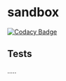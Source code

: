 # sandbox

[![Codacy Badge](https://app.codacy.com/project/badge/Grade/0f1ae7df72094fdc9385d19244e82f1f)](https://www.codacy.com/gh/codacy-docs/sandbox/dashboard?utm_source=github.com&amp;utm_medium=referral&amp;utm_content=codacy-docs/sandbox&amp;utm_campaign=Badge_Grade)

## Tests

.....
